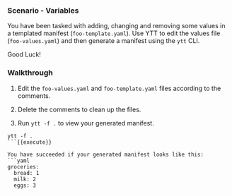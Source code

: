 ### Scenario - Variables
You have been tasked with adding, changing and removing some values in a templated manifest (`foo-template.yaml`). Use YTT to edit the values file (`foo-values.yaml`) and then generate a manifest using the `ytt` CLI.

Good Luck!

### Walkthrough
1. Edit the `foo-values.yaml` and `foo-template.yaml` files according to the comments.

2. Delete the comments to clean up the files.

3. Run `ytt -f .` to view your generated manifest.
```
ytt -f .
```{{execute}}

You have succeeded if your generated manifest looks like this:
```yaml
groceries:
  bread: 1
  milk: 2
  eggs: 3
```

